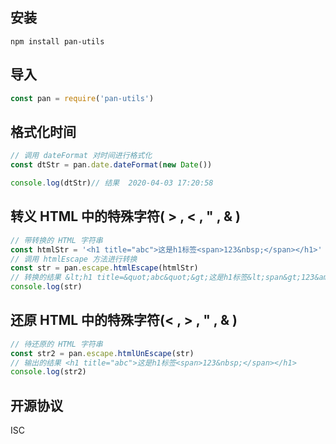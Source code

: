 ## 安装
```
npm install pan-utils
```

## 导入
```js
const pan = require('pan-utils')
```

## 格式化时间
```js
// 调用 dateFormat 对时间进行格式化
const dtStr = pan.date.dateFormat(new Date())

console.log(dtStr)// 结果  2020-04-03 17:20:58
```

## 转义 HTML 中的特殊字符( > , < , " , & )
```js
// 带转换的 HTML 字符串
const htmlStr = '<h1 title="abc">这是h1标签<span>123&nbsp;</span></h1>'
// 调用 htmlEscape 方法进行转换
const str = pan.escape.htmlEscape(htmlStr)
// 转换的结果 &lt;h1 title=&quot;abc&quot;&gt;这是h1标签&lt;span&gt;123&amp;nbsp;&lt;/span&gt;&lt;/h1&gt;
console.log(str)
```

## 还原 HTML 中的特殊字符(&lt; , &gt; , &quot; , &amp; )
```js
// 待还原的 HTML 字符串
const str2 = pan.escape.htmlUnEscape(str)
// 输出的结果 <h1 title="abc">这是h1标签<span>123&nbsp;</span></h1>
console.log(str2)
```

## 开源协议
ISC